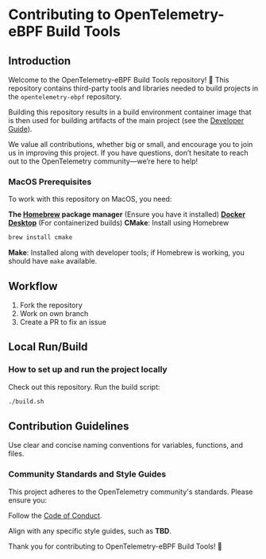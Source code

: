  # Contributing to OpenTelemetry-eBPF Build Tools

## Introduction

Welcome to the OpenTelemetry-eBPF Build Tools repository! 🎉
This repository contains third-party tools and libraries needed to build projects in the `opentelemetry-ebpf` repository.

Building this repository results in a build environment container image that is then used for building artifacts of the main project (see the [Developer Guide](https://github.com/open-telemetry/opentelemetry-network/blob/main/docs/developing.md)).

We value all contributions, whether big or small, and encourage you to join us in improving this project. If you have questions, don’t hesitate to reach out to the OpenTelemetry community—we’re here to help!

### MacOS Prerequisites

To work with this repository on MacOS, you need:

**The [Homebrew](https://brew.sh/) package manager** (Ensure you have it installed)
[**Docker Desktop**](https://docs.docker.com/desktop/setup/install/mac-install/) (For containerized builds)
**CMake**: Install using Homebrew
  ```sh
  brew install cmake
  ```
**Make**: Installed along with developer tools; if Homebrew is working, you should have `make` available.

## Workflow

1. Fork the repository
2. Work on own branch
3. Create a PR to fix an issue

## Local Run/Build

### How to set up and run the project locally
Check out this repository.
Run the build script:
  ```sh
  ./build.sh
  ```

## Contribution Guidelines
Use clear and concise naming conventions for variables, functions, and files.

### Community Standards and Style Guides
This project adheres to the OpenTelemetry community's standards. Please ensure you:

Follow the [Code of Conduct](https://github.com/open-telemetry/community/blob/main/code-of-conduct.md).

Align with any specific style guides, such as **TBD**.

Thank you for contributing to OpenTelemetry-eBPF Build Tools! 🎉
